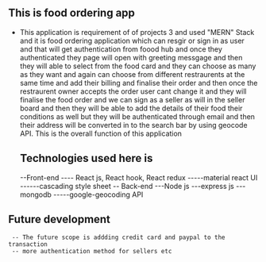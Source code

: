 ## This is food ordering app 
 * This application is requirement of of projects 3 and used "MERN" Stack and it is food ordering application which can  resgir or sign in as user and that will get authentication from foood hub and once they authenticated they page will open with greeting messgage and then they will able to select from the food card and they can choose as many as they want and again can choose from different restraurents at the same time and add their billing and finalise their order and then once the restraurent owner accepts the order user cant change it and  they will finalise the food order and we can sign as a seller as will in the seller board and then they will be able to add the details of their food their conditions as well but they will be authenticated through email and then their address will be converted in to the search bar by using geocode API. 
    This is the overall function of this application 
    ## Technologies used here is 
      --Front-end
         ---- React js, React hook, React redux
         -----material react UI
         ------cascading style sheet
        -- Back-end
                ---Node js
                ---express js
                ---mongodb
                -----google-geocoding API

##  Future development 
     -- The future scope is addding credit card and paypal to the transaction
     -- more authentication method for sellers etc
    